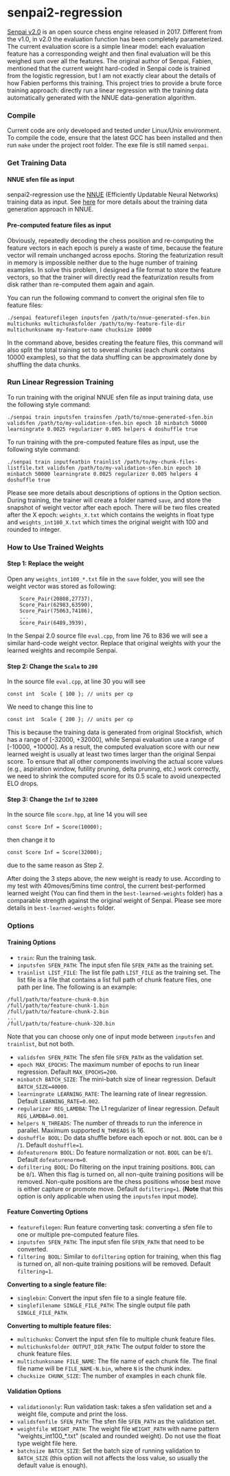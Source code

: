 # senpai2-regression

[Senpai v2.0](http://www.amateurschach.de/main/_senpai.htm) is an open source chess engine released in 2017. Different from the v1.0, in v2.0 the evaluation function  has been completely parameterized. The current evaluation score is a simple linear model: each evaluation feature has a corresponding weight and then final evaluation will be this weighed sum over all the features. The original author of Senpai, Fabien, mentioned that the current weight hard-coded in Senpai code is trained from the logistic regression, but I am not exactly clear about the details of how Fabien performs this training. This project tries to provide a brute force training approach: directly run a linear regression with the training data automatically generated with the NNUE data-generation algorithm. 

### Compile

Current code are only developed and tested under Linux/Unix environment. To compile the code, ensure that the latest GCC has been installed and then run `make` under the project root folder. The exe file is still named `senpai`.

### Get Training Data

#### NNUE sfen file as input

senpai2-regression use the [NNUE](https://www.chessprogramming.org/Stockfish_NNUE) (Efficiently Updatable Neural Networks) training data as input. See [here](https://github.com/joergoster/Stockfish-NNUE) for more details about the training data generation approach in NNUE. 

#### Pre-computed feature files as input

Obviously, repeatedly decoding the chess position and re-computing the feature vectors in each epoch is purely a waste of time, because the feature vector will remain unchanged across epochs. Storing the featurization result in memory is impossible neither due to the huge number of training examples. In solve this problem, I designed a file format to store the feature vectors, so that the trainer will directly read the featurization results from disk rather than re-computed them again and again. 

You can run the following command to convert the original sfen file to feature files:
```
./senpai featurefilegen inputsfen /path/to/nnue-generated-sfen.bin multichunks multichunksfolder /path/to/my-feature-file-dir multichunksname my-feature-name chucksize 10000
```
In the command above, besides creating the feature files, this command will also split the total training set to several chunks (each chunk contains 10000 examples), so that the data shuffling can be approximately done by shuffling the data chunks.


### Run Linear Regression Training

To run training with the original NNUE sfen file as input training data, use the following style command:
```
./senpai train inputsfen trainsfen /path/to/nnue-generated-sfen.bin validsfen /path/to/my-validation-sfen.bin epoch 10 minbatch 50000 learningrate 0.0025 regularizer 0.005 helpers 4 doshuffle true

```
To run training with the pre-computed feature files as input, use the following style command:
```
./senpai train inputfeatbin trainlist /path/to/my-chunk-files-listfile.txt validsfen /path/to/my-validation-sfen.bin epoch 10 minbatch 50000 learningrate 0.0025 regularizer 0.005 helpers 4 doshuffle true
```
Please see more details about descriptions of options in the Option section. During training, the trainer will create a folder named `save`, and store the snapshot of weight vector after each epoch. There will be two files created after the X epoch: `weights_X.txt` which contains the weights in float type and `weights_int100_X.txt` which times the original weight with 100 and rounded to integer.

### How to Use Trained Weights

#### Step 1: Replace the weight

Open any `weights_int100_*.txt` file in the `save` folder, you will see the weight vector was stored as following:
```
	Score_Pair(20808,27737),
	Score_Pair(62983,63590),
	Score_Pair(75063,74186),
	...
	Score_Pair(6489,3939),
```
In the Senpai 2.0 source file `eval.cpp`, from line 76 to 836 we will see a similar hard-code weight vector. Replace that original weights with your the learned weights and recompile Senpai.

#### Step 2: Change the `Scale` to `200`

In the source file `eval.cpp`, at line 30 you will see 
```
const int  Scale { 100 }; // units per cp
```
We need to change this line to
```
const int  Scale { 200 }; // units per cp
```

This is because the training data is generated from original Stockfish, which has a range of [-32000, +32000], while Senpai evaluation use a range of [-10000, +10000]. As a result, the computed evaluation score with our new learned weight is usually at least two times larger than the original Senpai score. To ensure that all other components involving the actual score values (e.g., aspiration window, futility pruning, delta pruning, etc.) work correctly, we need to shrink the computed score for its 0.5 scale to avoid unexpected ELO drops.

#### Step 3: Change the `Inf` to `32000`

In the source file `score.hpp`, at line 14 you will see
```
const Score Inf = Score(10000);
```
 then change it to 
```
const Score Inf = Score(32000);
```
due to the same reason as Step 2.

After doing the 3 steps above, the new weight is ready to use. According to my test with 40moves/5mins time control, the current best-performed learned weight (You can find them in the `best-learned-weights` folder) has a comparable strength against the original weight of Senpai. Please see more details in `best-learned-weights` folder. 


### Options

#### Training Options
*  `train`: Run the training task.
*  `inputsfen SFEN_PATH`: The input sfen file `SFEN_PATH` as the training set.
*  `trainlist LIST_FILE`: The list file path `LIST_FILE` as the training set. The list file is a file that contains a list full path of chunk feature files, one path per line. The following is an example:
```
/full/path/to/feature-chunk-0.bin
/full/path/to/feature-chunk-1.bin
/full/path/to/feature-chunk-2.bin
...
/full/path/to/feature-chunk-320.bin
```
Note that you can choose only one of input mode between `inputsfen` and `trainlist`, but not both.
* `validsfen SFEN_PATH`: The sfen file `SFEN_PATH` as the validation set.
* `epoch MAX_EPOCHS`: The maximum number of epochs to run linear regression. Default `MAX_EPOCHS=200`.
* `minbatch BATCH_SIZE`: The mini-batch size of linear regression. Default `BATCH_SIZE=40000`.
* `learningrate LEARNING_RATE`: The learning rate of linear regression. Default `LEARNING_RATE=0.002`.
* `regularizer REG_LAMDBA`: The L1 regularizer of linear regression. Default `REG_LAMDBA=0.001`.
* `helpers N_THREADS`: The number of threads to run the inference in parallel. Maximum supported `N_THREADS` is 16.
* `doshuffle BOOL`: Do data shuffle before each epoch or not. `BOOL` can be `0` /`1`. Default `doshuffle=1`.
* `dofeaturenorm BOOL`: Do feature normalization or not. `BOOL` can be `0`/`1`. Default `dofeaturenorm=0`.
* `dofiltering BOOL`: Do filtering on the input training positions. `BOOL` can be `0`/`1`. When this flag is turned on, all non-quite training positions will be removed. Non-quite positions are the chess positions whose best move is either capture or promote move. Default `dofiltering=1`. (**Note** that this option is only applicable when using the `inputsfen` input mode).

#### Feature Converting Options

* `featurefilegen`: Run feature converting task: converting a sfen file to one or multiple pre-computed feature files.
* `inputsfen SFEN_PATH`: The input sfen file `SFEN_PATH` that need to be converted.
* `filtering BOOL`: Similar to `dofiltering` option for training, when this flag is turned on, all non-quite training positions will be removed. Default `filtering=1`.

**Converting to a single feature file:**

*  `singlebin`: Convert the input sfen file to a single feature file.
*  `singlefilename SINGLE_FILE_PATH`: The single output file path `SINGLE_FILE_PATH`.

**Converting to multiple feature files:**

*  `multichunks`: Convert the input sfen file to multiple chunk feature files.
*  `multichunksfolder OUTPUT_DIR_PATH`: The output folder to store the chunk feature files.
*  `multichunksname FILE_NAME`: The file name of each chunk file. The final file name will be `FILE_NAME-N.bin`, where `N` is the chunk index.
*  `chucksize CHUNK_SIZE`: The number of examples in each chunk file.

#### Validation Options

*  `validationonly`: Run validation task: takes a sfen validation set and a weight file, compute and print the loss.
*  `validsfenfile SFEN_PATH`: The sfen file `SFEN_PATH` as the validation set.
*  `weightfile WEIGHT_PATH`: The weight file `WEIGHT_PATH` with name pattern "weights_int100_*.txt" (scaled and rounded weight). Do not use the float type weight file here.
*  `batchsize BATCH_SIZE`: Set the batch size of running validation to `BATCH_SIZE` (this option will not affects the loss value, so usually the default value is enough).
